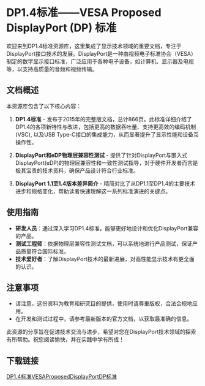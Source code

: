 # DP1.4标准——VESA Proposed DisplayPort (DP) 标准

欢迎来到DP1.4标准资源库，这里集成了显示技术领域的重要文档，专注于DisplayPort接口技术的发展。DisplayPort是一种由视频电子标准协会（VESA）制定的数字显示接口标准，广泛应用于各种电子设备，如计算机、显示器及电视等，以支持高质量的音频和视频传输。

## 文档概述

本资源库包含了以下核心内容：

1. **DP1.4标准** - 发布于2015年的完整版文档，总计866页。此标准详细介绍了DP1.4的各项新特性与改进，包括更高的数据吞吐量、支持更高效的编码机制(VSC), 以及USB Type-C接口的集成能力，从而显著提升了显示性能和设备互操作性。

2. **DisplayPort和eDP物理层兼容性测试** - 提供了针对DisplayPort与嵌入式DisplayPort(eDP)的物理层兼容性和一致性测试指导，对于硬件开发者而言是极其宝贵的技术资料，确保产品设计符合行业标准。

3. **DisplayPort 1.1至1.4版本差异简介** - 精简对比了从DP1.1至DP1.4的主要技术进步和规格变化，帮助读者快速理解这一系列标准演进的关键点。

## 使用指南

- **研发人员**：通过深入学习DP1.4标准，能够更好地设计和优化DisplayPort兼容的产品。
- **测试工程师**：依据物理层兼容性测试文档，可以系统地进行产品测试，保证产品质量符合国际标准。
- **技术爱好者**：了解DisplayPort技术的最新进展，对高性能显示技术有更全面的认识。

## 注意事项

- 请注意，这份资料为教育和研究目的提供，使用时请尊重版权，合法合规地应用。
- 在开发和测试过程中，请参考最新版本的官方文档，以获取最准确的信息。

此资源的分享旨在促进技术交流与进步，希望对您在DisplayPort技术领域的探索有所帮助。祝您阅读愉快，并在实践中学有所成！

## 下载链接

[DP1.4标准VESAProposedDisplayPortDP标准](https://pan.quark.cn/s/e18410229238)
